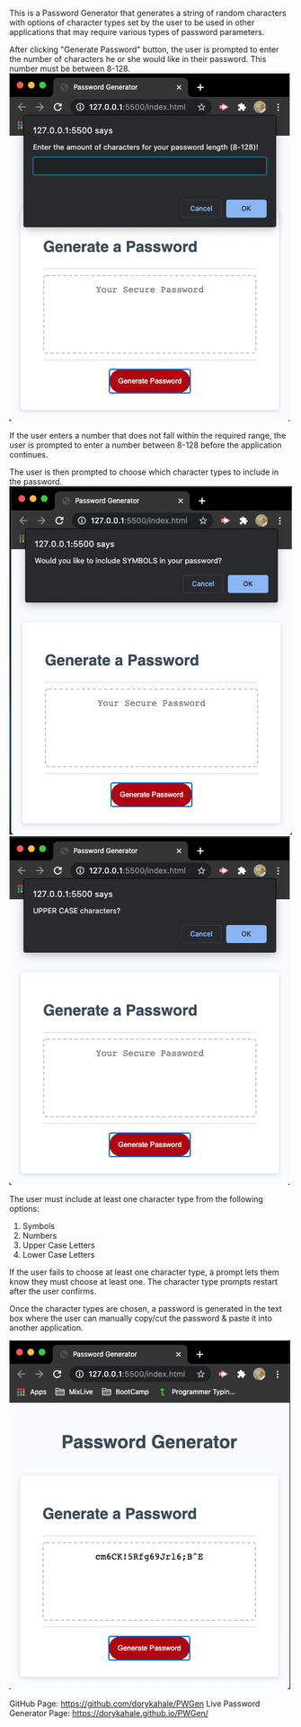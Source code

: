 This is a Password Generator that generates a string of random characters with options of character types set by the user to be used in other applications that may require various types of password parameters.

After clicking "Generate Password" button, the user is prompted to enter the number of characters he or she would like in their password. This number must be between 8-128.![Number of Characters prompt](/images/PW-Gen-1.png) 

If the user enters a number that does not fall within the required range, the user is prompted to enter a number between 8-128 before the application continues.

The user is then prompted to choose which character types to include in the password. ![Type of Characters prompt 1](/images/PW-Gen-2.png) ![Type of Characters prompt 2](/images/PW-Gen-3.png)

The user must include at least one character type from the following options:
1. Symbols
2. Numbers
3. Upper Case Letters
4. Lower Case Letters

If the user fails to choose at least one character type, a prompt lets them know they must choose at least one. The character type prompts restart after the user confirms.

Once the character types are chosen, a password is generated in the text box where the user can manually copy/cut the password & paste it into another application. 

![Generated password in text box](/images/PW-Gen-4.png)


GitHub Page: https://github.com/dorykahale/PWGen
Live Password Generator Page: https://dorykahale.github.io/PWGen/
